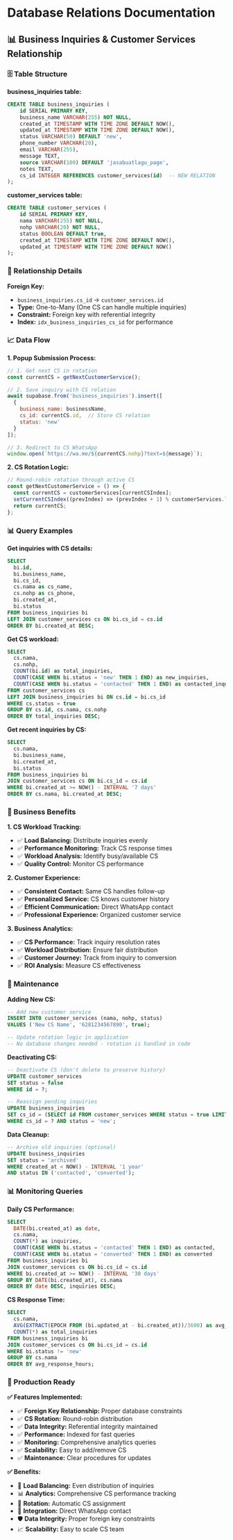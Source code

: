 # Database Relations Documentation

## 📊 Business Inquiries & Customer Services Relationship

### 🗄️ Table Structure

**business_inquiries table:**
```sql
CREATE TABLE business_inquiries (
    id SERIAL PRIMARY KEY,
    business_name VARCHAR(255) NOT NULL,
    created_at TIMESTAMP WITH TIME ZONE DEFAULT NOW(),
    updated_at TIMESTAMP WITH TIME ZONE DEFAULT NOW(),
    status VARCHAR(50) DEFAULT 'new',
    phone_number VARCHAR(20),
    email VARCHAR(255),
    message TEXT,
    source VARCHAR(100) DEFAULT 'jasabuatlagu_page',
    notes TEXT,
    cs_id INTEGER REFERENCES customer_services(id)  -- NEW RELATION
);
```

**customer_services table:**
```sql
CREATE TABLE customer_services (
    id SERIAL PRIMARY KEY,
    nama VARCHAR(255) NOT NULL,
    nohp VARCHAR(20) NOT NULL,
    status BOOLEAN DEFAULT true,
    created_at TIMESTAMP WITH TIME ZONE DEFAULT NOW(),
    updated_at TIMESTAMP WITH TIME ZONE DEFAULT NOW()
);
```

### 🔗 Relationship Details

**Foreign Key:**
- `business_inquiries.cs_id` → `customer_services.id`
- **Type:** One-to-Many (One CS can handle multiple inquiries)
- **Constraint:** Foreign key with referential integrity
- **Index:** `idx_business_inquiries_cs_id` for performance

### 📈 Data Flow

**1. Popup Submission Process:**
```javascript
// 1. Get next CS in rotation
const currentCS = getNextCustomerService();

// 2. Save inquiry with CS relation
await supabase.from('business_inquiries').insert([
  {
    business_name: businessName,
    cs_id: currentCS.id,  // Store CS relation
    status: 'new'
  }
]);

// 3. Redirect to CS WhatsApp
window.open(`https://wa.me/${currentCS.nohp}?text=${message}`);
```

**2. CS Rotation Logic:**
```javascript
// Round-robin rotation through active CS
const getNextCustomerService = () => {
  const currentCS = customerServices[currentCSIndex];
  setCurrentCSIndex((prevIndex) => (prevIndex + 1) % customerServices.length);
  return currentCS;
};
```

### 📊 Query Examples

**Get inquiries with CS details:**
```sql
SELECT 
  bi.id,
  bi.business_name,
  bi.cs_id,
  cs.nama as cs_name,
  cs.nohp as cs_phone,
  bi.created_at,
  bi.status
FROM business_inquiries bi
LEFT JOIN customer_services cs ON bi.cs_id = cs.id
ORDER BY bi.created_at DESC;
```

**Get CS workload:**
```sql
SELECT 
  cs.nama,
  cs.nohp,
  COUNT(bi.id) as total_inquiries,
  COUNT(CASE WHEN bi.status = 'new' THEN 1 END) as new_inquiries,
  COUNT(CASE WHEN bi.status = 'contacted' THEN 1 END) as contacted_inquiries
FROM customer_services cs
LEFT JOIN business_inquiries bi ON cs.id = bi.cs_id
WHERE cs.status = true
GROUP BY cs.id, cs.nama, cs.nohp
ORDER BY total_inquiries DESC;
```

**Get recent inquiries by CS:**
```sql
SELECT 
  cs.nama,
  bi.business_name,
  bi.created_at,
  bi.status
FROM business_inquiries bi
JOIN customer_services cs ON bi.cs_id = cs.id
WHERE bi.created_at >= NOW() - INTERVAL '7 days'
ORDER BY cs.nama, bi.created_at DESC;
```

### 🎯 Business Benefits

**1. CS Workload Tracking:**
- ✅ **Load Balancing:** Distribute inquiries evenly
- ✅ **Performance Monitoring:** Track CS response times
- ✅ **Workload Analysis:** Identify busy/available CS
- ✅ **Quality Control:** Monitor CS performance

**2. Customer Experience:**
- ✅ **Consistent Contact:** Same CS handles follow-up
- ✅ **Personalized Service:** CS knows customer history
- ✅ **Efficient Communication:** Direct WhatsApp contact
- ✅ **Professional Experience:** Organized customer service

**3. Business Analytics:**
- ✅ **CS Performance:** Track inquiry resolution rates
- ✅ **Workload Distribution:** Ensure fair distribution
- ✅ **Customer Journey:** Track from inquiry to conversion
- ✅ **ROI Analysis:** Measure CS effectiveness

### 🔧 Maintenance

**Adding New CS:**
```sql
-- Add new customer service
INSERT INTO customer_services (nama, nohp, status) 
VALUES ('New CS Name', '6281234567890', true);

-- Update rotation logic in application
-- No database changes needed - rotation is handled in code
```

**Deactivating CS:**
```sql
-- Deactivate CS (don't delete to preserve history)
UPDATE customer_services 
SET status = false 
WHERE id = ?;

-- Reassign pending inquiries
UPDATE business_inquiries 
SET cs_id = (SELECT id FROM customer_services WHERE status = true LIMIT 1)
WHERE cs_id = ? AND status = 'new';
```

**Data Cleanup:**
```sql
-- Archive old inquiries (optional)
UPDATE business_inquiries 
SET status = 'archived' 
WHERE created_at < NOW() - INTERVAL '1 year' 
AND status IN ('contacted', 'converted');
```

### 📊 Monitoring Queries

**Daily CS Performance:**
```sql
SELECT 
  DATE(bi.created_at) as date,
  cs.nama,
  COUNT(*) as inquiries,
  COUNT(CASE WHEN bi.status = 'contacted' THEN 1 END) as contacted,
  COUNT(CASE WHEN bi.status = 'converted' THEN 1 END) as converted
FROM business_inquiries bi
JOIN customer_services cs ON bi.cs_id = cs.id
WHERE bi.created_at >= NOW() - INTERVAL '30 days'
GROUP BY DATE(bi.created_at), cs.nama
ORDER BY date DESC, inquiries DESC;
```

**CS Response Time:**
```sql
SELECT 
  cs.nama,
  AVG(EXTRACT(EPOCH FROM (bi.updated_at - bi.created_at))/3600) as avg_response_hours,
  COUNT(*) as total_inquiries
FROM business_inquiries bi
JOIN customer_services cs ON bi.cs_id = cs.id
WHERE bi.status != 'new'
GROUP BY cs.nama
ORDER BY avg_response_hours;
```

### 🚀 Production Ready

**✅ Features Implemented:**
- ✅ **Foreign Key Relationship:** Proper database constraints
- ✅ **CS Rotation:** Round-robin distribution
- ✅ **Data Integrity:** Referential integrity maintained
- ✅ **Performance:** Indexed for fast queries
- ✅ **Monitoring:** Comprehensive analytics queries
- ✅ **Scalability:** Easy to add/remove CS
- ✅ **Maintenance:** Clear procedures for updates

**✅ Benefits:**
- 🎯 **Load Balancing:** Even distribution of inquiries
- 📊 **Analytics:** Comprehensive CS performance tracking
- 🔄 **Rotation:** Automatic CS assignment
- 📱 **Integration:** Direct WhatsApp contact
- 🛡️ **Data Integrity:** Proper foreign key constraints
- 📈 **Scalability:** Easy to scale CS team

